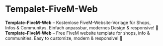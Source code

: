 # Tempalet-FiveM-Web
**Template-FiveM-Web** – Kostenlose FiveM-Website-Vorlage für Shops, Infos &amp; Communitys. Einfach anpassbar, modernes Design &amp; responsive! 🚀    **Template-FiveM-Web** – Free FiveM website template for shops, info &amp; communities. Easy to customize, modern &amp; responsive! 🚀  
